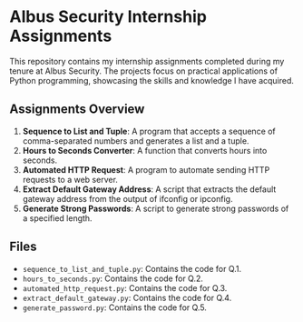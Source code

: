 # Albus Security Internship Assignments

This repository contains my internship assignments completed during my tenure at Albus Security. The projects focus on practical applications of Python programming, showcasing the skills and knowledge I have acquired.

## Assignments Overview

1. **Sequence to List and Tuple**: A program that accepts a sequence of comma-separated numbers and generates a list and a tuple.
2. **Hours to Seconds Converter**: A function that converts hours into seconds.
3. **Automated HTTP Request**: A program to automate sending HTTP requests to a web server.
4. **Extract Default Gateway Address**: A script that extracts the default gateway address from the output of ifconfig or ipconfig.
5. **Generate Strong Passwords**: A script to generate strong passwords of a specified length.

## Files

- `sequence_to_list_and_tuple.py`: Contains the code for Q.1.
- `hours_to_seconds.py`: Contains the code for Q.2.
- `automated_http_request.py`: Contains the code for Q.3.
- `extract_default_gateway.py`: Contains the code for Q.4.
- `generate_password.py`: Contains the code for Q.5.
